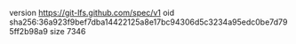 version https://git-lfs.github.com/spec/v1
oid sha256:36a923f9bef7dba14422125a8e17bc94306d5c3234a95edc0be7d795ff2b98a9
size 7346
